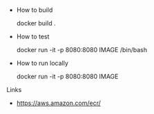 * How to build

	docker build .

* How to test

	docker run -it -p 8080:8080 IMAGE /bin/bash

* How to run locally

	docker run -it -p 8080:8080 IMAGE

Links

 - https://aws.amazon.com/ecr/
